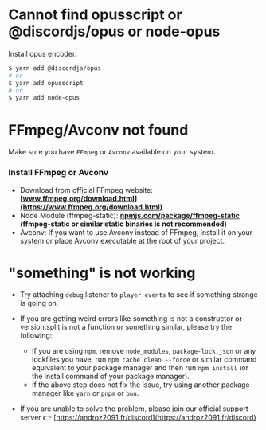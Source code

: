 # Cannot find opusscript or @discordjs/opus or node-opus

Install opus encoder.

```sh
$ yarn add @discordjs/opus
# or
$ yarn add opusscript
# or
$ yarn add node-opus
```

# FFmpeg/Avconv not found

Make sure you have `FFmpeg` or `Avconv` available on your system.

### Install FFmpeg or Avconv

-   Download from official FFmpeg website: **[www.ffmpeg.org/download.html](https://www.ffmpeg.org/download.html)**
-   Node Module (ffmpeg-static): **[npmjs.com/package/ffmpeg-static](https://npmjs.com/package/ffmpeg-static) (ffmpeg-static or similar static binaries is not recommended)**
-   Avconv: If you want to use Avconv instead of FFmpeg, install it on your system or place Avconv executable at the root of your project.

# "something" is not working

-   Try attaching `debug` listener to `player.events` to see if something strange is going on.

-   If you are getting weird errors like something is not a constructor or version.split is not a function or something similar, please try the following:

    * If you are using `npm`, remove `node_modules`, `package-lock.json` or any lockfiles you have, run `npm cache clean --force` or similar command equivalent to your package manager and then run `npm install` (or the install command of your package manager).
    * If the above step does not fix the issue, try using another package manager like `yarn` or `pnpm` or `bun`.

-   If you are unable to solve the problem, please join our official support server 👉 [https://androz2091.fr/discord](https://androz2091.fr/discord)

